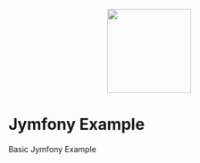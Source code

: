 <p align="center">
    <img src="https://s3.amazonaws.com/jymfony.com/jymfony-logo.svg" height="150">
</p>

# Jymfony Example
Basic Jymfony Example
